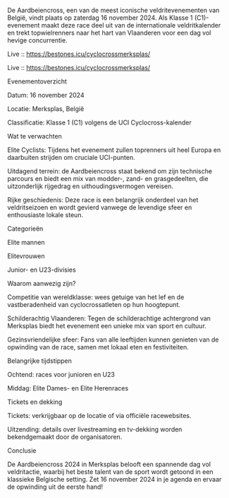 De Aardbeiencross, een van de meest iconische veldritevenementen van België, vindt plaats op zaterdag 16 november 2024. Als Klasse 1 (C1)-evenement maakt deze race deel uit van de internationale veldritkalender en trekt topwielrenners naar het hart van Vlaanderen voor een dag vol hevige concurrentie.

Live :: https://bestones.icu/cyclocrossmerksplas/

Live :: https://bestones.icu/cyclocrossmerksplas/

Evenementoverzicht

Datum: 16 november 2024

Locatie: Merksplas, België

Classificatie: Klasse 1 (C1) volgens de UCI Cyclocross-kalender

Wat te verwachten

Elite Cyclists: Tijdens het evenement zullen toprenners uit heel Europa en daarbuiten strijden om cruciale UCI-punten.

Uitdagend terrein: de Aardbeiencross staat bekend om zijn technische parcours en biedt een mix van modder-, zand- en grasgedeelten, die uitzonderlijk rijgedrag en uithoudingsvermogen vereisen.

Rijke geschiedenis: Deze race is een belangrijk onderdeel van het veldritseizoen en wordt gevierd vanwege de levendige sfeer en enthousiaste lokale steun.

Categorieën

Elite mannen

Elitevrouwen

Junior- en U23-divisies

Waarom aanwezig zijn?

Competitie van wereldklasse: wees getuige van het lef en de vastberadenheid van cyclocrossatleten op hun hoogtepunt.

Schilderachtig Vlaanderen: Tegen de schilderachtige achtergrond van Merksplas biedt het evenement een unieke mix van sport en cultuur.

Gezinsvriendelijke sfeer: Fans van alle leeftijden kunnen genieten van de opwinding van de race, samen met lokaal eten en festiviteiten.

Belangrijke tijdstippen

Ochtend: races voor junioren en U23

Middag: Elite Dames- en Elite Herenraces

Tickets en dekking

Tickets: verkrijgbaar op de locatie of via officiële racewebsites.

Uitzending: details over livestreaming en tv-dekking worden bekendgemaakt door de organisatoren.

Conclusie

De Aardbeiencross 2024 in Merksplas belooft een spannende dag vol veldritactie, waarbij het beste talent van de sport wordt getoond in een klassieke Belgische setting. Zet 16 november 2024 in je agenda en ervaar de opwinding uit de eerste hand!
